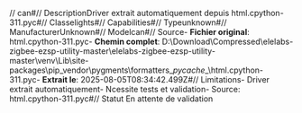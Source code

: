 // can#// DescriptionDriver extrait automatiquement depuis html.cpython-311.pyc#// Classelights#// Capabilities#// Typeunknown#// ManufacturerUnknown#// Modelcan#// Source- **Fichier original**: html.cpython-311.pyc- **Chemin complet**: D:\Download\Compressed\elelabs-zigbee-ezsp-utility-master\elelabs-zigbee-ezsp-utility-master\venv\Lib\site-packages\pip\_vendor\pygments\formatters\__pycache__\html.cpython-311.pyc- **Extrait le**: 2025-08-05T08:34:42.499Z#// Limitations- Driver extrait automatiquement- Ncessite tests et validation- Source: html.cpython-311.pyc#// Statut En attente de validation